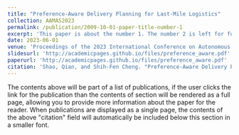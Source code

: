 ```yaml
---
title: "Preference-Aware Delivery Planning for Last-Mile Logistics"
collection: AAMAS2023
permalink: /publication/2009-10-01-paper-title-number-1
excerpt: 'This paper is about the number 1. The number 2 is left for future work.'
date: 2023-06-01
venue: 'Proceedings of the 2023 International Conference on Autonomous Agents and Multiagent Systems(AAMAS 2023)'
slidesurl: 'http://academicpages.github.io/files/preference_aware.pdf'
paperurl: 'http://academicpages.github.io/files/preference_aware.pdf'
citation: 'Shao, Qian, and Shih-Fen Cheng. "Preference-Aware Delivery Planning for Last-Mile Logistics." Proceedings of the 2023 International Conference on Autonomous Agents and Multiagent Systems. 2023'
---
```


The contents above will be part of a list of publications, if the user clicks the link for the publication than the contents of section will be rendered as a full page, allowing you to provide more information about the paper for the reader. When publications are displayed as a single page, the contents of the above "citation" field will automatically be included below this section in a smaller font.
